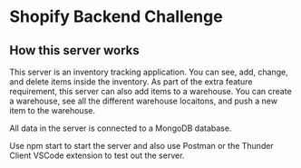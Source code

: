 # Shopify Backend Challenge

## How this server works

This server is an inventory tracking application. You can see, add, change, and delete items inside the inventory. As part of the extra feature requirement, this server can also add items to a warehouse. You can create a warehouse, see all the different warehouse locaitons, and push a new item to the warehouse.

All data in the server is connected to a MongoDB database. 

Use npm start to start the server and also use Postman or the Thunder Client VSCode extension to test out the server. 